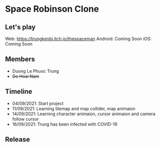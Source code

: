 # Space Robinson Clone

## Let's play
Web: https://trungkenbi.itch.io/thespaceman
Android: Coming Soon
iOS: Coming Soon

## Members
- Duong Le Phuoc Trung
- ~~Do Hoai Nam~~

## Timeline
- 04/09/2021: Start project
- 11/09/2021: Learning tilemap and map collider, map animaion
- 14/09/2021: Learning character animaion, cursor animaion and camera follow cursor
- 16/09/2021: Trung has been infected with COVID-19

## Release 